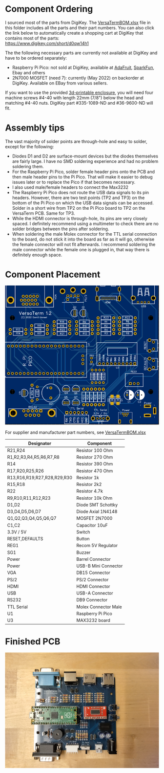 # Component Ordering

I sourced most of the parts from DigiKey. The [VersaTermBOM.xlsx](VersaTermBOM.xlsx) file in this folder includes all the parts and their part numbers.
You can also click the link below to automatically create a shopping cart at DigiKey that contains most of the parts:<BR>
https://www.digikey.com/short/d0qw14h1

The the following necessary parts are currently not available at DigiKey and have to be ordered separately:
  - Raspberry Pi Pico: not sold at DigiKey, available at [AdaFruit](https://www.adafruit.com/product/4883), [SparkFun](https://www.sparkfun.com/products/17829), Ebay and others
  - 2N7000 MOSFET (need 7): currently (May 2022) on backorder at DigiKey. Available on EBay from various sellers.

If you want to use the provided [3d-printable enclosure](../enclosure), you will need four machine screws #4-40 with length 22mm (7/8") below the head and matching
#4-40 nuts. DigiKey part #335-1089-ND and #36-9600-ND will fit.
  
# Assembly tips
  
The vast majority of solder points are through-hole and easy to solder, except for the following:
  - Diodes D1 and D2 are surface-mount devices but the diodes themselves are fairly large. I have no SMD soldering experience and had no problem soldering them.
  - For the Raspberry Pi Pico, solder female header pins onto the PCB and then male header pins to the Pi Pico. That will make it easier to debug issues later 
  or to replace the Pico if that becomes necessary.
  - I also used male/female headers to connect the Max3232
  - The Raspberry Pi Pico does not route the USB data signals to its pin headers. However, there are two test points (TP2 and TP3) on the bottom of the Pi Pico 
  on which the USB data signals can be accessed. Solder in a short wire from TP2 on the Pi Pico board to TP2 on the VersaTerm PCB. Same for TP3.
  - While the HDMI connector is through-hole, its pins are very closely spaced. I definitely recommend using a multimeter to check there are no solder bridges 
  between the pins after soldering.
  - When soldering the male Molex connector for the TTL serial connection to the board, do not stick it into the board as far as it will go, otherwise the 
  female connector will not fit afterwards. I recommend soldering the male connector while the female one is plugged in, that way there is definitely enough space.

# Component Placement

![Empty Board](../pictures/board_empty.png)
  
For supplier and manufacturer part numbers, see [VersaTermBOM.xlsx](VersaTermBOM.xlsx)

Designator	|  Component
------------|-------------
R21,R24	| Resistor 100 Ohm
R1,R2,R3,R4,R5,R6,R7,R8	| Resistor 270 Ohm
R14	| Resistor 390 Ohm
R17,R20,R25,R26	| Resistor 470 Ohm
R13,R16,R19,R27,R28,R29,R30	| Resistor 1k
R15,R18	| Resistor 2k2
R22	| Resistor 4.7k
R9,R10,R11,R12,R23	| Resistor 10k Ohm
D1,D2	| Diode SMT Schottky
D3,D4,D5,D6,D7 | Diode Axial 1N4148
Q1,Q2,Q3,Q4,Q5,Q6,Q7 | MOSFET 2N7000
C1,C2 | Capacitor 10uF
3.3V / 5V	| Switch
RESET,DEFAULTS | Button
REG1	| Recom 5V Regulator
SG1	| Buzzer
Power	| Barrel Connector
Power	| USB-B Mini Connector
VGA	| DB15 Connector
PS/2	| PS/2 Connector
HDMI	| HDMI Connector
USB	| USB-A Connector
RS232	| DB9 Connector
TTL Serial	| Molex Connector Male
U1	| Raspberry Pi Pico
U3	| MAX3232 board
  
# Finished PCB
![board_top](../pictures/board_top.jpg)
